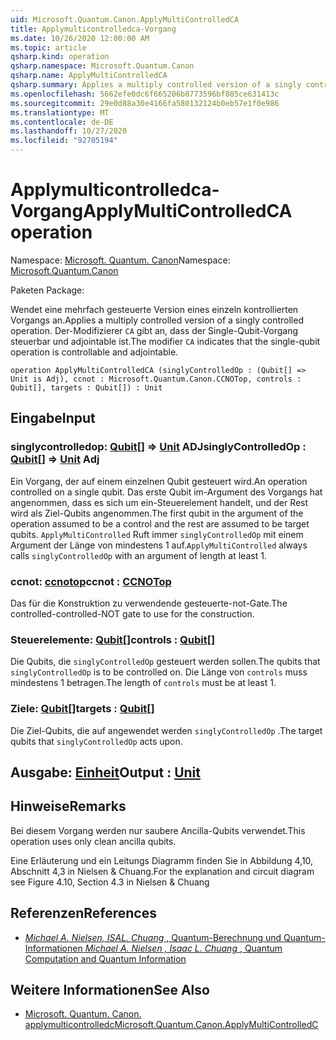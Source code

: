 ```yaml
---
uid: Microsoft.Quantum.Canon.ApplyMultiControlledCA
title: Applymulticontrolledca-Vorgang
ms.date: 10/26/2020 12:00:00 AM
ms.topic: article
qsharp.kind: operation
qsharp.namespace: Microsoft.Quantum.Canon
qsharp.name: ApplyMultiControlledCA
qsharp.summary: Applies a multiply controlled version of a singly controlled operation. The modifier `CA` indicates that the single-qubit operation is controllable and adjointable.
ms.openlocfilehash: 5662efe0dc6f665206b8773596bf885ce631413c
ms.sourcegitcommit: 29e0d88a30e4166fa580132124b0eb57e1f0e986
ms.translationtype: MT
ms.contentlocale: de-DE
ms.lasthandoff: 10/27/2020
ms.locfileid: "92705194"
---
```

# <a name="applymulticontrolledca-operation"></a><span data-ttu-id="9279e-102">Applymulticontrolledca-Vorgang</span><span class="sxs-lookup"><span data-stu-id="9279e-102">ApplyMultiControlledCA operation</span></span>

<span data-ttu-id="9279e-103">Namespace: [Microsoft. Quantum. Canon](xref:Microsoft.Quantum.Canon)</span><span class="sxs-lookup"><span data-stu-id="9279e-103">Namespace: [Microsoft.Quantum.Canon](xref:Microsoft.Quantum.Canon)</span></span>

<span data-ttu-id="9279e-104">Paketen [](https://nuget.org/packages/)</span><span class="sxs-lookup"><span data-stu-id="9279e-104">Package: [](https://nuget.org/packages/)</span></span>


<span data-ttu-id="9279e-105">Wendet eine mehrfach gesteuerte Version eines einzeln kontrollierten Vorgangs an.</span><span class="sxs-lookup"><span data-stu-id="9279e-105">Applies a multiply controlled version of a singly controlled operation.</span></span>
<span data-ttu-id="9279e-106">Der-Modifizierer `CA` gibt an, dass der Single-Qubit-Vorgang steuerbar und adjointable ist.</span><span class="sxs-lookup"><span data-stu-id="9279e-106">The modifier `CA` indicates that the single-qubit operation is controllable and adjointable.</span></span>

```qsharp
operation ApplyMultiControlledCA (singlyControlledOp : (Qubit[] => Unit is Adj), ccnot : Microsoft.Quantum.Canon.CCNOTop, controls : Qubit[], targets : Qubit[]) : Unit
```


## <a name="input"></a><span data-ttu-id="9279e-107">Eingabe</span><span class="sxs-lookup"><span data-stu-id="9279e-107">Input</span></span>

### <a name="singlycontrolledop--qubit--unit-adj"></a><span data-ttu-id="9279e-108">singlycontrolledop: [Qubit](xref:microsoft.quantum.lang-ref.qubit)[] => [Unit](xref:microsoft.quantum.lang-ref.unit) ADJ</span><span class="sxs-lookup"><span data-stu-id="9279e-108">singlyControlledOp : [Qubit](xref:microsoft.quantum.lang-ref.qubit)[] => [Unit](xref:microsoft.quantum.lang-ref.unit) Adj</span></span>

<span data-ttu-id="9279e-109">Ein Vorgang, der auf einem einzelnen Qubit gesteuert wird.</span><span class="sxs-lookup"><span data-stu-id="9279e-109">An operation controlled on a single qubit.</span></span>
<span data-ttu-id="9279e-110">Das erste Qubit im-Argument des Vorgangs hat angenommen, dass es sich um ein-Steuerelement handelt, und der Rest wird als Ziel-Qubits angenommen.</span><span class="sxs-lookup"><span data-stu-id="9279e-110">The first qubit in the argument of the operation assumed to be a control and the rest are assumed to be target qubits.</span></span>
<span data-ttu-id="9279e-111">`ApplyMultiControlled` Ruft immer `singlyControlledOp` mit einem Argument der Länge von mindestens 1 auf.</span><span class="sxs-lookup"><span data-stu-id="9279e-111">`ApplyMultiControlled` always calls `singlyControlledOp` with an argument of length at least 1.</span></span>


### <a name="ccnot--ccnotop"></a><span data-ttu-id="9279e-112">ccnot: [ccnotop](xref:Microsoft.Quantum.Canon.CCNOTop)</span><span class="sxs-lookup"><span data-stu-id="9279e-112">ccnot : [CCNOTop](xref:Microsoft.Quantum.Canon.CCNOTop)</span></span>

<span data-ttu-id="9279e-113">Das für die Konstruktion zu verwendende gesteuerte-not-Gate.</span><span class="sxs-lookup"><span data-stu-id="9279e-113">The controlled-controlled-NOT gate to use for the construction.</span></span>


### <a name="controls--qubit"></a><span data-ttu-id="9279e-114">Steuerelemente: [Qubit](xref:microsoft.quantum.lang-ref.qubit)[]</span><span class="sxs-lookup"><span data-stu-id="9279e-114">controls : [Qubit](xref:microsoft.quantum.lang-ref.qubit)[]</span></span>

<span data-ttu-id="9279e-115">Die Qubits, die `singlyControlledOp` gesteuert werden sollen.</span><span class="sxs-lookup"><span data-stu-id="9279e-115">The qubits that `singlyControlledOp` is to be controlled on.</span></span>
<span data-ttu-id="9279e-116">Die Länge von `controls` muss mindestens 1 betragen.</span><span class="sxs-lookup"><span data-stu-id="9279e-116">The length of `controls` must be at least 1.</span></span>


### <a name="targets--qubit"></a><span data-ttu-id="9279e-117">Ziele: [Qubit](xref:microsoft.quantum.lang-ref.qubit)[]</span><span class="sxs-lookup"><span data-stu-id="9279e-117">targets : [Qubit](xref:microsoft.quantum.lang-ref.qubit)[]</span></span>

<span data-ttu-id="9279e-118">Die Ziel-Qubits, die auf angewendet werden `singlyControlledOp` .</span><span class="sxs-lookup"><span data-stu-id="9279e-118">The target qubits that `singlyControlledOp` acts upon.</span></span>



## <a name="output--unit"></a><span data-ttu-id="9279e-119">Ausgabe: [Einheit](xref:microsoft.quantum.lang-ref.unit)</span><span class="sxs-lookup"><span data-stu-id="9279e-119">Output : [Unit](xref:microsoft.quantum.lang-ref.unit)</span></span>



## <a name="remarks"></a><span data-ttu-id="9279e-120">Hinweise</span><span class="sxs-lookup"><span data-stu-id="9279e-120">Remarks</span></span>

<span data-ttu-id="9279e-121">Bei diesem Vorgang werden nur saubere Ancilla-Qubits verwendet.</span><span class="sxs-lookup"><span data-stu-id="9279e-121">This operation uses only clean ancilla qubits.</span></span>

<span data-ttu-id="9279e-122">Eine Erläuterung und ein Leitungs Diagramm finden Sie in Abbildung 4,10, Abschnitt 4,3 in Nielsen & Chuang.</span><span class="sxs-lookup"><span data-stu-id="9279e-122">For the explanation and circuit diagram see Figure 4.10, Section 4.3 in Nielsen & Chuang</span></span>

## <a name="references"></a><span data-ttu-id="9279e-123">Referenzen</span><span class="sxs-lookup"><span data-stu-id="9279e-123">References</span></span>

- [<span data-ttu-id="9279e-124">*Michael A. Nielsen, ISAL. Chuang* , Quantum-Berechnung und Quantum-Informationen</span><span class="sxs-lookup"><span data-stu-id="9279e-124"> *Michael A. Nielsen , Isaac L. Chuang* , Quantum Computation and Quantum Information </span></span>](http://doi.org/10.1017/CBO9780511976667)

## <a name="see-also"></a><span data-ttu-id="9279e-125">Weitere Informationen</span><span class="sxs-lookup"><span data-stu-id="9279e-125">See Also</span></span>

- [<span data-ttu-id="9279e-126">Microsoft. Quantum. Canon. applymulticontrolledc</span><span class="sxs-lookup"><span data-stu-id="9279e-126">Microsoft.Quantum.Canon.ApplyMultiControlledC</span></span>](xref:Microsoft.Quantum.Canon.ApplyMultiControlledC)